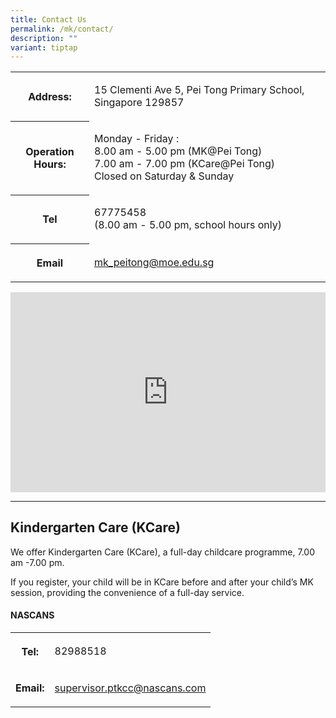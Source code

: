 ```yaml
---
title: Contact Us
permalink: /mk/contact/
description: ""
variant: tiptap
---
```

<table style="minWidth: 50px">
<colgroup>
<col>
<col>
</colgroup>
<tbody>
<tr>
<th rowspan="1" colspan="1">
<p>Address:</p>
</th>
<td rowspan="1" colspan="1">
<p>15 Clementi Ave 5, Pei Tong Primary School, Singapore 129857</p>
</td>
</tr>
<tr>
<th rowspan="1" colspan="1">
<p>Operation Hours:</p>
</th>
<td rowspan="1" colspan="1">
<p>Monday - Friday :
<br>8.00 am - 5.00 pm (MK@Pei Tong)
<br>7.00 am - 7.00 pm (KCare@Pei Tong)
<br>Closed on Saturday &amp; Sunday</p>
</td>
</tr>
<tr>
<th rowspan="1" colspan="1">
<p>Tel</p>
</th>
<td rowspan="1" colspan="1">
<p>67775458
<br>(8.00 am - 5.00 pm, school hours only)</p>
</td>
</tr>
<tr>
<th rowspan="1" colspan="1">
<p>Email</p>
</th>
<td rowspan="1" colspan="1">
<p><a href="mk_peitong@moe.edu.sg" rel="noopener nofollow" target="_blank">mk_peitong@moe.edu.sg</a>
</p>
</td>
</tr>
</tbody>
</table>
<div class="iframe-wrapper">
<iframe style="height:320px;width:100%;border:0;" allowfullscreen="true" frameborder="0" src="https://www.google.com/maps/embed/v1/place?q=Pei+Tong+Primary+School&amp;key=AIzaSyBFw0Qbyq9zTFTd-tUY6dZWTgaQzuU17R8"></iframe>
</div>
<p></p>
<hr>
<h2>Kindergarten Care (KCare)</h2>
<p>We offer Kindergarten Care (KCare), a full-day childcare programme, 7.00
am -7.00 pm.</p>
<p>If you register, your child will be in KCare before and after your child’s
MK session, providing the convenience of a full-day service.</p>
<h4>NASCANS</h4>
<table style="minWidth: 50px">
<colgroup>
<col>
<col>
</colgroup>
<tbody>
<tr>
<th rowspan="1" colspan="1">
<p>Tel:</p>
</th>
<td rowspan="1" colspan="1">
<p>82988518</p>
</td>
</tr>
<tr>
<td rowspan="1" colspan="1">
<p><strong>Email:</strong>
</p>
</td>
<td rowspan="1" colspan="1">
<p><a href="supervisor.ptkcc@nascans.com" rel="noopener nofollow" target="_blank">supervisor.ptkcc@nascans.com</a>
</p>
</td>
</tr>
</tbody>
</table>
<p></p>